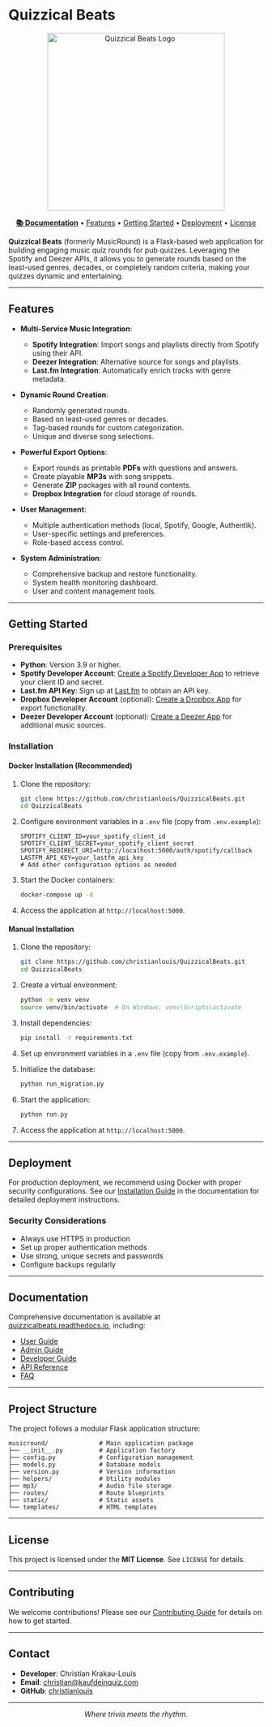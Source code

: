 # Quizzical Beats

<p align="center">
  <img src="docs/static/img/logo.png" alt="Quizzical Beats Logo" width="350">
</p>

<p align="center">
  <a href="https://quizzicalbeats.readthedocs.io/"><strong>📚 Documentation</strong></a> •
  <a href="#features">Features</a> •
  <a href="#getting-started">Getting Started</a> •
  <a href="#deployment">Deployment</a> •
  <a href="#license">License</a>
</p>

**Quizzical Beats** (formerly MusicRound) is a Flask-based web application for building engaging music quiz rounds for pub quizzes. Leveraging the Spotify and Deezer APIs, it allows you to generate rounds based on the least-used genres, decades, or completely random criteria, making your quizzes dynamic and entertaining.

---

## Features

- **Multi-Service Music Integration**:
  - **Spotify Integration**: Import songs and playlists directly from Spotify using their API.
  - **Deezer Integration**: Alternative source for songs and playlists.
  - **Last.fm Integration**: Automatically enrich tracks with genre metadata.

- **Dynamic Round Creation**:
  - Randomly generated rounds.
  - Based on least-used genres or decades.
  - Tag-based rounds for custom categorization.
  - Unique and diverse song selections.

- **Powerful Export Options**:
  - Export rounds as printable **PDFs** with questions and answers.
  - Create playable **MP3s** with song snippets.
  - Generate **ZIP** packages with all round contents.
  - **Dropbox Integration** for cloud storage of rounds.

- **User Management**:
  - Multiple authentication methods (local, Spotify, Google, Authentik).
  - User-specific settings and preferences.
  - Role-based access control.

- **System Administration**:
  - Comprehensive backup and restore functionality.
  - System health monitoring dashboard.
  - User and content management tools.

---

## Getting Started

### Prerequisites

- **Python**: Version 3.9 or higher.
- **Spotify Developer Account**: [Create a Spotify Developer App](https://developer.spotify.com/dashboard/applications) to retrieve your client ID and secret.
- **Last.fm API Key**: Sign up at [Last.fm](https://www.last.fm/api) to obtain an API key.
- **Dropbox Developer Account** (optional): [Create a Dropbox App](https://www.dropbox.com/developers/apps) for export functionality.
- **Deezer Developer Account** (optional): [Create a Deezer App](https://developers.deezer.com/myapps) for additional music sources.

### Installation

#### Docker Installation (Recommended)

1. Clone the repository:
   ```bash
   git clone https://github.com/christianlouis/QuizzicalBeats.git
   cd QuizzicalBeats
   ```

2. Configure environment variables in a `.env` file (copy from `.env.example`):
   ```env
   SPOTIFY_CLIENT_ID=your_spotify_client_id
   SPOTIFY_CLIENT_SECRET=your_spotify_client_secret
   SPOTIFY_REDIRECT_URI=http://localhost:5000/auth/spotify/callback
   LASTFM_API_KEY=your_lastfm_api_key
   # Add other configuration options as needed
   ```

3. Start the Docker containers:
   ```bash
   docker-compose up -d
   ```

4. Access the application at `http://localhost:5000`.

#### Manual Installation

1. Clone the repository:
   ```bash
   git clone https://github.com/christianlouis/QuizzicalBeats.git
   cd QuizzicalBeats
   ```

2. Create a virtual environment:
   ```bash
   python -m venv venv
   source venv/bin/activate  # On Windows: venv\Scripts\activate
   ```

3. Install dependencies:
   ```bash
   pip install -r requirements.txt
   ```

4. Set up environment variables in a `.env` file (copy from `.env.example`).

5. Initialize the database:
   ```bash
   python run_migration.py
   ```

6. Start the application:
   ```bash
   python run.py
   ```

7. Access the application at `http://localhost:5000`.

---

## Deployment

For production deployment, we recommend using Docker with proper security configurations. See our [Installation Guide](https://quizzicalbeats.readthedocs.io/admin-guide/installation.html) in the documentation for detailed deployment instructions.

### Security Considerations

- Always use HTTPS in production
- Set up proper authentication methods
- Use strong, unique secrets and passwords
- Configure backups regularly

---

## Documentation

Comprehensive documentation is available at [quizzicalbeats.readthedocs.io](https://quizzicalbeats.readthedocs.io/), including:

- [User Guide](https://quizzicalbeats.readthedocs.io/user-guide/getting-started.html)
- [Admin Guide](https://quizzicalbeats.readthedocs.io/admin-guide/installation.html)
- [Developer Guide](https://quizzicalbeats.readthedocs.io/developer-guide/architecture.html)
- [API Reference](https://quizzicalbeats.readthedocs.io/developer-guide/api-reference.html)
- [FAQ](https://quizzicalbeats.readthedocs.io/faq.html)

---

## Project Structure

The project follows a modular Flask application structure:

```
musicround/              # Main application package
├── __init__.py          # Application factory
├── config.py            # Configuration management
├── models.py            # Database models
├── version.py           # Version information
├── helpers/             # Utility modules
├── mp3/                 # Audio file storage
├── routes/              # Route blueprints
├── static/              # Static assets
└── templates/           # HTML templates
```

---

## License

This project is licensed under the **MIT License**. See `LICENSE` for details.

---

## Contributing

We welcome contributions! Please see our [Contributing Guide](https://quizzicalbeats.readthedocs.io/developer-guide/contributing.html) for details on how to get started.

---

## Contact

- **Developer**: Christian Krakau-Louis
- **Email**: [christian@kaufdeinquiz.com](mailto:christian@kaufdeinquiz.com)
- **GitHub**: [christianlouis](https://github.com/christianlouis)

---

<p align="center">
  <em>Where trivia meets the rhythm.</em>
</p>
